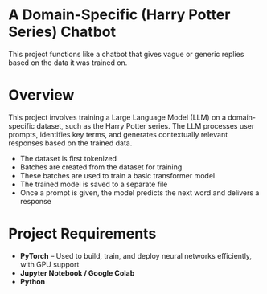 # A Domain-Specific (Harry Potter Series) Chatbot
This project functions like a chatbot that gives vague or generic replies based on the data it was trained on.

# Overview
This project involves training a Large Language Model (LLM) on a domain-specific dataset, such as the Harry Potter series. The LLM processes user prompts, identifies key terms, and generates contextually relevant responses based on the trained data.

* The dataset is first tokenized  
* Batches are created from the dataset for training  
* These batches are used to train a basic transformer model  
* The trained model is saved to a separate file  
* Once a prompt is given, the model predicts the next word and delivers a response  

# Project Requirements 
* **PyTorch** – Used to build, train, and deploy neural networks efficiently, with GPU support  
* **Jupyter Notebook / Google Colab**  
* **Python**

